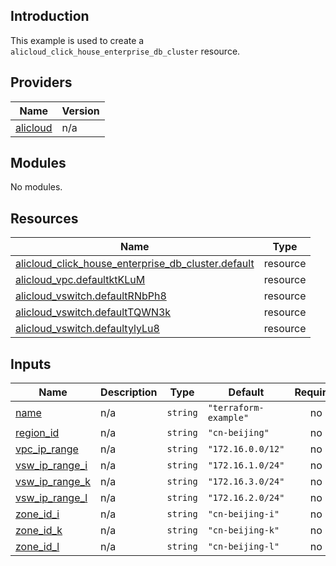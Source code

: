 ## Introduction

This example is used to create a `alicloud_click_house_enterprise_db_cluster` resource.

<!-- BEGIN_TF_DOCS -->
## Providers

| Name | Version |
|------|---------|
| <a name="provider_alicloud"></a> [alicloud](#provider\_alicloud) | n/a |

## Modules

No modules.

## Resources

| Name | Type |
|------|------|
| [alicloud_click_house_enterprise_db_cluster.default](https://registry.terraform.io/providers/aliyun/alicloud/latest/docs/resources/click_house_enterprise_db_cluster) | resource |
| [alicloud_vpc.defaultktKLuM](https://registry.terraform.io/providers/aliyun/alicloud/latest/docs/resources/vpc) | resource |
| [alicloud_vswitch.defaultRNbPh8](https://registry.terraform.io/providers/aliyun/alicloud/latest/docs/resources/vswitch) | resource |
| [alicloud_vswitch.defaultTQWN3k](https://registry.terraform.io/providers/aliyun/alicloud/latest/docs/resources/vswitch) | resource |
| [alicloud_vswitch.defaultylyLu8](https://registry.terraform.io/providers/aliyun/alicloud/latest/docs/resources/vswitch) | resource |

## Inputs

| Name | Description | Type | Default | Required |
|------|-------------|------|---------|:--------:|
| <a name="input_name"></a> [name](#input\_name) | n/a | `string` | `"terraform-example"` | no |
| <a name="input_region_id"></a> [region\_id](#input\_region\_id) | n/a | `string` | `"cn-beijing"` | no |
| <a name="input_vpc_ip_range"></a> [vpc\_ip\_range](#input\_vpc\_ip\_range) | n/a | `string` | `"172.16.0.0/12"` | no |
| <a name="input_vsw_ip_range_i"></a> [vsw\_ip\_range\_i](#input\_vsw\_ip\_range\_i) | n/a | `string` | `"172.16.1.0/24"` | no |
| <a name="input_vsw_ip_range_k"></a> [vsw\_ip\_range\_k](#input\_vsw\_ip\_range\_k) | n/a | `string` | `"172.16.3.0/24"` | no |
| <a name="input_vsw_ip_range_l"></a> [vsw\_ip\_range\_l](#input\_vsw\_ip\_range\_l) | n/a | `string` | `"172.16.2.0/24"` | no |
| <a name="input_zone_id_i"></a> [zone\_id\_i](#input\_zone\_id\_i) | n/a | `string` | `"cn-beijing-i"` | no |
| <a name="input_zone_id_k"></a> [zone\_id\_k](#input\_zone\_id\_k) | n/a | `string` | `"cn-beijing-k"` | no |
| <a name="input_zone_id_l"></a> [zone\_id\_l](#input\_zone\_id\_l) | n/a | `string` | `"cn-beijing-l"` | no |
<!-- END_TF_DOCS -->
